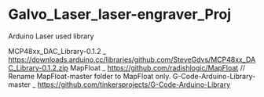# Galvo_Laser_laser-engraver_Proj

Arduino Laser used library

MCP48xx_DAC_Library-0.1.2           _      https://downloads.arduino.cc/libraries/github.com/SteveGdvs/MCP48xx_DAC_Library-0.1.2.zip
MapFloat                            _      https://github.com/radishlogic/MapFloat          //  Rename MapFloat-master folder to MapFloat only.
G-Code-Arduino-Library-master       _      https://github.com/tinkersprojects/G-Code-Arduino-Library
